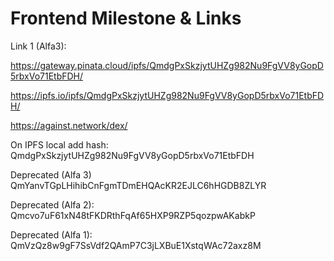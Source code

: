# Frontend Milestone & Links

Link 1 (Alfa3):

https://gateway.pinata.cloud/ipfs/QmdgPxSkzjytUHZg982Nu9FgVV8yGopD5rbxVo71EtbFDH/

https://ipfs.io/ipfs/QmdgPxSkzjytUHZg982Nu9FgVV8yGopD5rbxVo71EtbFDH/

https://against.network/dex/

On IPFS local add hash: 
QmdgPxSkzjytUHZg982Nu9FgVV8yGopD5rbxVo71EtbFDH

Deprecated (Alfa 3)
QmYanvTGpLHihibCnFgmTDmEHQAcKR2EJLC6hHGDB8ZLYR

Deprecated (Alfa 2):
Qmcvo7uF61xN48tFKDRthFqAf65HXP9RZP5qozpwAKabkP

Deprecated (Alfa 1):
QmVzQz8w9gF7SsVdf2QAmP7C3jLXBuE1XstqWAc72axz8M


